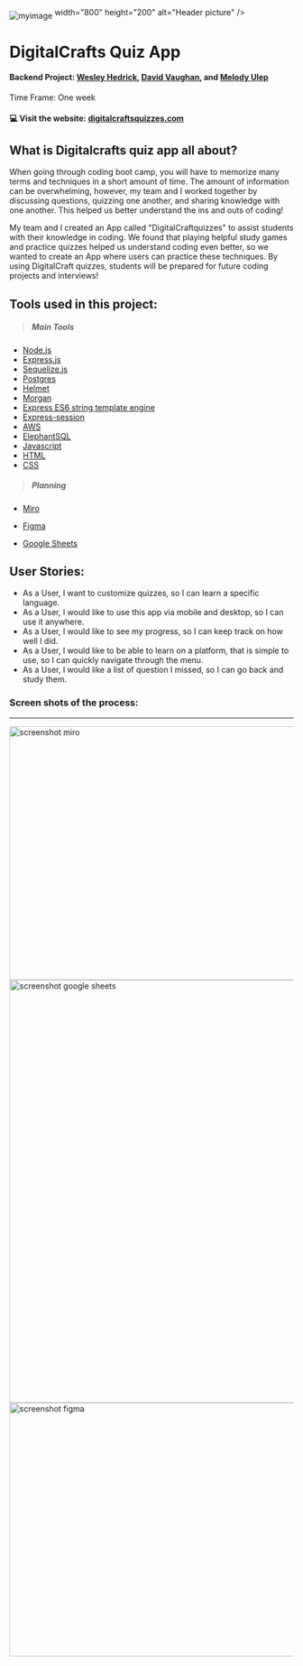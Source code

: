 <img src="https://github.com/wesleyhedrick/DigitalCraftsQuizApp/blob/master/public/stylesheets/images/readme-banner.png" align="middle" src="image.jpg" alt="myimage" />
width="800" height="200" alt="Header picture" />

# DigitalCrafts Quiz App



#### **Backend Project:** [Wesley Hedrick](https://github.com/wesleyhedrick), [David Vaughan](https://github.com/davidvaughan86), and [Melody Ulep](https://github.com/mculep)

Time Frame: One week


#### 💻  Visit the website: [digitalcraftsquizzes.com](https://digitalcraftsquizzes.com)



## What is Digitalcrafts quiz app all about?



When going through coding boot camp, you will have to memorize many terms and techniques in a short amount of time. The amount of information can be overwhelming, however, my team and I worked together by discussing questions, quizzing one another, and sharing knowledge with one another. This helped us better understand the ins and outs of coding!

My team and I created an App called "DigitalCraftquizzes" to assist students with their knowledge in coding. We found that playing helpful study games and practice quizzes helped us understand coding even better, so we wanted to create an App where users can practice these techniques. By using DigitalCraft quizzes, students will be prepared for future coding projects and interviews!



## Tools used in this project:

> ##### **Main Tools**

-   [Node.js](https://nodejs.org/en/)
-   [Express.js](https://expressjs.com)
-   [Sequelize.js](https://sequelize.org)
-   [Postgres](https://www.postgresql.org)
-   [Helmet](https://www.npmjs.com/package/helmet)
-   [Morgan](https://www.npmjs.com/package/morgan) 
-   [Express ES6 string template engine](https://www.npmjs.com/package/express-es6-template-engine)
-   [Express-session](https://www.npmjs.com/package/express-session)
-   [AWS](https://aws.amazon.com)
-   [ElephantSQL](https://www.elephantsql.com)
-   [Javascript](https://www.javascript.com)
-   [HTML](https://html.com)
-   [CSS](https://www.w3schools.com/html/)

> #####  **Planning**

* [Miro](https://miro.com/)

* [Figma](https://www.figma.com/)

* [Google Sheets](https://www.google.com/sheets/about/)

  

## User Stories:

- As a User, I want to customize quizzes, so I can learn a specific language.
- As a User, I would like to use this app via mobile and desktop, so I can use it anywhere.
- As a User, I would like to see my progress, so I can keep track on how well I did.
- As a User, I would like to be able to learn on a platform, that is simple to use, so I can quickly navigate through the menu.
- As a User, I would like a list of question I missed, so I can go back and study them. 



### Screen shots of the process:

---

<img src="https://github.com/wesleyhedrick/DigitalCraftsQuizApp/blob/master/public/stylesheets/images/miro.png" width="1000" height="450" alt="screenshot miro" />


<img src="https://github.com/wesleyhedrick/DigitalCraftsQuizApp/blob/master/public/stylesheets/images/google-sheets.png" width="1000" height="750" alt="screenshot google sheets" />


<img src="https://github.com/wesleyhedrick/DigitalCraftsQuizApp/blob/master/public/stylesheets/images/figma.png" width="1000" height="450" alt="screenshot figma" />


